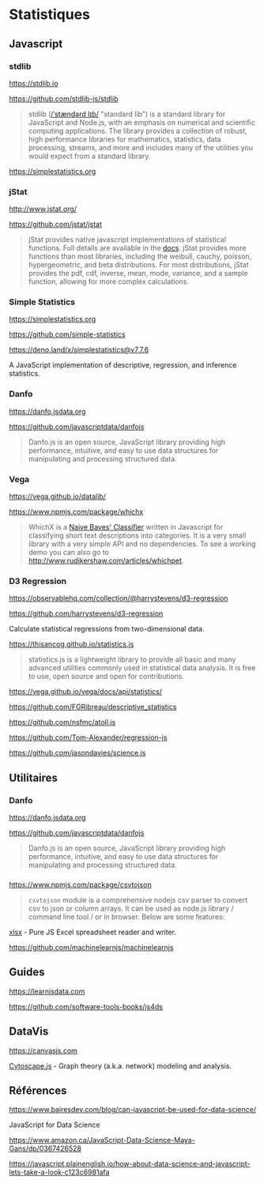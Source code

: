 # Statistiques

## Javascript

### stdlib

https://stdlib.io

https://github.com/stdlib-js/stdlib

> stdlib ([/ˈstændərd lɪb/](https://en.wikipedia.org/wiki/Help:IPA/English) "standard lib") is a standard library for JavaScript and Node.js, with an emphasis on numerical and scientific computing applications. The library provides a collection of robust, high performance libraries for mathematics, statistics, data processing, streams, and more and includes many of the utilities you would expect from a standard library.

https://simplestatistics.org

### jStat

http://www.jstat.org/

https://github.com/jstat/jstat

> jStat provides native javascript implementations of statistical functions. Full details are available in the [docs](https://jstat.github.io/all.html). jStat provides more functions than most libraries, including the weibull, cauchy, poisson, hypergeometric, and beta distributions. For most distributions, jStat provides the pdf, cdf, inverse, mean, mode, variance, and a sample function, allowing for more complex calculations.

### Simple Statistics

https://simplestatistics.org

https://github.com/simple-statistics

https://deno.land/x/simplestatistics@v7.7.6

A JavaScript implementation of descriptive, regression, and inference statistics.

### Danfo

https://danfo.jsdata.org

https://github.com/javascriptdata/danfojs

> Danfo.js is an open source, JavaScript library providing high performance, intuitive, and easy to use data structures for manipulating and processing structured data.

### Vega

https://vega.github.io/datalib/

https://www.npmjs.com/package/whichx

> WhichX is a [Naive Bayes' Classifier](https://en.wikipedia.org/wiki/Naive_Bayes_classifier) written in Javascript for classifying short text descriptions into categories. It is a very small library with a very simple API and no dependencies. To see a working demo you can also go to http://www.rudikershaw.com/articles/whichpet.

### D3 Regression

https://observablehq.com/collection/@harrystevens/d3-regression

https://github.com/harrystevens/d3-regression

Calculate statistical regressions from two-dimensional data.



https://thisancog.github.io/statistics.js

> statistics.js is a lightweight library to provide all basic and many advanced utilities commonly used in statistical data analysis. It is free to use, open source and open for contributions.

https://vega.github.io/vega/docs/api/statistics/



https://github.com/FGRibreau/descriptive_statistics

https://github.com/nsfmc/atoll.js

https://github.com/Tom-Alexander/regression-js

https://github.com/jasondavies/science.js

## Utilitaires

### Danfo

https://danfo.jsdata.org

https://github.com/javascriptdata/danfojs

> Danfo.js is an open source, JavaScript library providing high performance, intuitive, and easy to use data structures for manipulating and processing structured data.

### 

https://www.npmjs.com/package/csvtojson

> `csvtojson` module is a comprehensive nodejs csv parser to convert csv to json or column arrays. It can be used as node.js library / command line tool / or in browser. Below are some features:

[xlsx](https://github.com/SheetJS/sheetjs) - Pure JS Excel spreadsheet reader and writer.

https://github.com/machinelearnjs/machinelearnjs

## Guides

https://learnjsdata.com

https://github.com/software-tools-books/js4ds



## DataVis

https://canvasjs.com

[Cytoscape.js](https://github.com/cytoscape/cytoscape.js) - Graph theory (a.k.a. network) modeling and analysis.

## Références

https://www.bairesdev.com/blog/can-javascript-be-used-for-data-science/

JavaScript for Data Science

https://www.amazon.ca/JavaScript-Data-Science-Maya-Gans/dp/0367426528

https://javascript.plainenglish.io/how-about-data-science-and-javascript-lets-take-a-look-c123c6981afa
